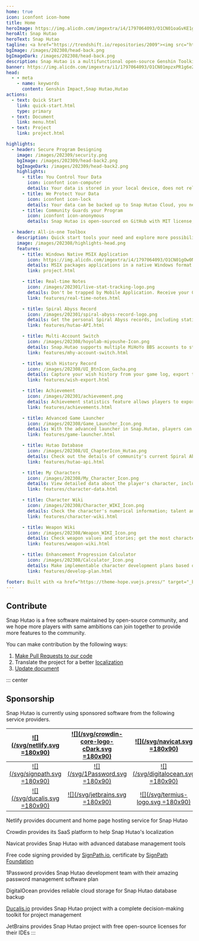 ```yaml
---
home: true
icon: iconfont icon-home
title: Home
heroImage: https://img.alicdn.com/imgextra/i4/1797064093/O1CN01oaGvKE1g6dut0pICS_!!1797064093.png_.webp
heroAlt: Snap Hutao
heroText: Snap Hutao
tagline: <a href="https://trendshift.io/repositories/2009"><img src="https://trendshift.io/api/badge/repositories/2009" alt="trend"/></a><br>Multifunctional Open-source Genshin Toolkit 🧰
bgImage: /images/202308/head-back.png
bgImageDark: /images/202308/head-back.png
description: Snap Hutao is a multifunctional open-source Genshin Toolkit. It is designed for modern Windows platform, provides features like Advanced Game Launcher, Wish Export, Realtime Notes, to improve the gaming experience for desktop players.
banner: https://img.alicdn.com/imgextra/i1/1797064093/O1CN01mpzxPR1g6e22IjFMh_!!1797064093.png
head:
  - - meta
    - name: keywords
      content: Genshin Impact,Snap Hutao,Hutao
actions:
  - text: Quick Start
    link: quick-start.html
    type: primary
  - text: Document
    link: menu.html
  - text: Project
    link: project.html

highlights:
  - header: Secure Program Designing
    image: /images/202309/security.png
    bgImage: /images/202309/head-back2.png
    bgImageDark: /images/202309/head-back2.png
    highlights:
      - title: You Control Your Data
        icon: iconfont icon-computer
        details: Your data is stored in your local device, does not rely on any cloud service or third-party platform, you have freedom control your data
      - title: We Protect Your Data
        icon: iconfont icon-lock
        details: Your data can be backed up to Snap Hutao Cloud, you never lose data when you are on a new device
      - title: Community Guards your Program
        icon: iconfont icon-anonymous
        details: Snap Hutao is open-sourced on GitHub with MIT license, we welcome community members to review and contribute to our code. The software is packaged and published through fully automated pipeline without any manual change

  - header: All-in-one Toolbox
    description: Quick start tools your need and explore more possibility
    image: /images/202308/highlights-head.png
    features:
      - title: Windows Native MSIX Application
        icon: https://img.alicdn.com/imgextra/i4/1797064093/O1CN01gOw0Nk1g6e0yjfAlD_!!1797064093.png_.webp
        details: MSIX packages applications in a native Windows format and supports sandbox technology, ensuring system stability and cleanliness
        link: project.html

      - title: Real-time Notes
        icon: /images/202301/live-stat-tracking-logo.png
        details: Don't be trapped by Mobile Application. Receive your Genshin real-time notes notification on your desktop with native Windows notification
        link: features/real-time-notes.html

      - title: Spiral Abyss Record
        icon: /images/202301/spiral-abyss-record-logo.png
        details: Get the personal Spiral Abyss records, including statistics and detailed data, permanently save past Spiral Abyss challenges on your device
        link: features/hutao-API.html

      - title: Multi-Account Switch
        icon: /images/202308/hoyolab-miyoushe-Icon.png
        details: Snap.Hutao supports multiple MiHoYo BBS accounts to stay logged in and create separate profiles for each account in each function, so players can easily manage their multiple accounts
        link: features/mhy-account-switch.html

      - title: Wish History Record
        icon: /images/202308/UI_BtnIcon_Gacha.png
        details: Capture your wish history from your game log, export them to your local device, with the support of unlimited account data archives
        link: features/wish-export.html

      - title: Achievement
        icon: /images/202301/achievement.png
        details: Achievement statistics feature allows players to export achievement data and keep statistics outside the game; based on achievement splitting, players can manage milestones for hidden achievements
        link: features/achievements.html

      - title: Advanced Game Launcher
        icon: /images/202308/Game_Launcher_Icon.png
        details: With the advanced launcher in Snap.Hutao, players can easily switch their Genshin accounts, switch servers, modify game window settings and further explore more advanced features
        link: features/game-launcher.html

      - title: Hutao Database
        icon: /images/202308/UI_ChapterIcon_Hutao.png
        details: Check out the details of community's current Spiral Abyss teaming, weapon matching, and artifact set matching; share your own Spiral Abyss lineup configuration
        link: features/hutao-api.html

      - title: My Characters
        icon: /images/202308/My_Character_Icon.png
        details: View detailed data about the player's character, including level, constellations, weapons, talents, artifact set, etc.; automatically calculate artifact set score
        link: features/character-data.html

      - title: Character Wiki
        icon: /images/202308/Character_WIKI_Icon.png
        details: Check the character's numerical information; talent and constellations; training materials; character's background story and other information; get the most weapons and artifact set matching scheme among players through the Hutao database
        link: features/character-wiki.html

      - title: Weapon Wiki
        icon: /images/202308/Weapon_WIKI_Icon.png
        details: Check weapon values and stories; get the most character matching data among players through the Hutao database
        link: features/weapon-wiki.html

      - title: Enhancement Progression Calculator
        icon: /images/202308/Calculator_Icon.png
        details: Make implementable character development plans based on your actual situation; support multiple accounts, multiple plan lists, and backpack item records
        link: features/develop-plan.html

footer: Built with <a href="https://theme-hope.vuejs.press/" target="_blank">VuePress Theme Hope</a> | Be the best Genshin Impact tool
---
```


## Contribute

Snap Hutao is a free software maintained by open-source community, and we hope more players with same
ambitions can join together to provide more features to the community.

You can make contribution by the following ways:

1. [Make Pull Requests to our code](https://github.com/DGP-Studio/Snap.Hutao/pulls)
2. Translate the project for a better [localization](i18n.md)
3. [Update document](https://github.com/DGP-Studio/Snap.Hutao.Docs)

<!-- @include: star-request.md -->

::: center

## Sponsorship

Snap Hutao is currently using sponsored software from the following service providers.

|  [![](/svg/netlify.svg =180x90)](https://www.netlify.com/)  | [![](/svg/crowdin-core-logo-cDark.svg =180x90)](https://crowdin.com/) |       [![](/svg/navicat.svg =180x90)](https://navicat.com/)        |
| :---------------------------------------------------------: | :-------------------------------------------------------------------: | :----------------------------------------------------------------: |
| [![](/svg/signpath.svg =180x90)](https://about.signpath.io) |       [![](/svg/1Password.svg =180x90)](https://1password.com/)       | [![](/svg/digitalocean.svg =180x90)](https://www.digitalocean.com) |
|   [![](/svg/ducalis.svg =180x90)](https://hi.ducalis.io/)   |     [![](/svg/jetbrains.svg =180x90)](https://www.jetbrains.com)      |     [![](/svg/termius-logo.svg =180x90)](https://termius.com)      |

Netlify provides document and home page hosting service for Snap Hutao

Crowdin provides its SaaS platform to help Snap Hutao's localization

Navicat provides Snap Hutao with advanced database management tools

Free code signing provided by [SignPath.io](https://signpath.io/), certificate by [SignPath Foundation](https://signpath.org/)

1Password provides Snap Hutao development team with their amazing password management software plan

DigitalOcean provides reliable cloud storage for Snap Hutao database backup

[Ducalis.io](https://hi.ducalis.io/) provides Snap Hutao project with a complete decision-making toolkit for project management

JetBrains provides Snap Hutao project with free open-source licenses for their IDEs
:::

